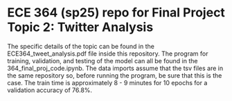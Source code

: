 # ECE 364 (sp25) repo for Final Project Topic 2: Twitter Analysis

The specific details of the topic can be found in the ECE364_tweet_analysis.pdf file inside this repository. The program for training, validation, and testing of the model can all be found in the 364_final_proj_code.ipynb. The data imports assume that the tsv files are in the same repository so, before running the program, be sure that this is the case. The train time is approximately 8 - 9 minutes for 10 epochs for a validation accuracy of 76.8%.

